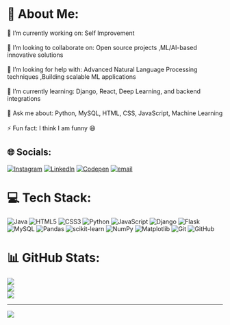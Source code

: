 # 💫 About Me:
🔭 I’m currently working on: Self Improvement <br><br>👯 I’m looking to collaborate on: Open source projects ,ML/AI-based innovative solutions<br><br>🤝 I’m looking for help with: Advanced Natural Language Processing techniques ,Building scalable ML applications<br><br>🌱 I’m currently learning: Django, React, Deep Learning, and backend integrations<br><br>💬 Ask me about: Python, MySQL, HTML, CSS, JavaScript, Machine Learning<br><br>⚡ Fun fact: I think I am funny 😄


## 🌐 Socials:
[![Instagram](https://img.shields.io/badge/Instagram-%23E4405F.svg?logo=Instagram&logoColor=white)](https://instagram.com/https://www.instagram.com/samarthpatil2909/) [![LinkedIn](https://img.shields.io/badge/LinkedIn-%230077B5.svg?logo=linkedin&logoColor=white)](https://linkedin.com/in/https://www.linkedin.com/in/om-suhas-patil2909/) [![Codepen](https://img.shields.io/badge/Codepen-000000?logo=codepen&logoColor=white)](https://codepen.io/https://codepen.io/ompatil2909) [![email](https://img.shields.io/badge/Email-D14836?logo=gmail&logoColor=white)](mailto:samarthpatil1229@gmail.com) 

# 💻 Tech Stack:
![Java](https://img.shields.io/badge/java-%23ED8B00.svg?style=for-the-badge&logo=openjdk&logoColor=white) ![HTML5](https://img.shields.io/badge/html5-%23E34F26.svg?style=for-the-badge&logo=html5&logoColor=white) ![CSS3](https://img.shields.io/badge/css3-%231572B6.svg?style=for-the-badge&logo=css3&logoColor=white) ![Python](https://img.shields.io/badge/python-3670A0?style=for-the-badge&logo=python&logoColor=ffdd54) ![JavaScript](https://img.shields.io/badge/javascript-%23323330.svg?style=for-the-badge&logo=javascript&logoColor=%23F7DF1E) ![Django](https://img.shields.io/badge/django-%23092E20.svg?style=for-the-badge&logo=django&logoColor=white) ![Flask](https://img.shields.io/badge/flask-%23000.svg?style=for-the-badge&logo=flask&logoColor=white) ![MySQL](https://img.shields.io/badge/mysql-4479A1.svg?style=for-the-badge&logo=mysql&logoColor=white) ![Pandas](https://img.shields.io/badge/pandas-%23150458.svg?style=for-the-badge&logo=pandas&logoColor=white) ![scikit-learn](https://img.shields.io/badge/scikit--learn-%23F7931E.svg?style=for-the-badge&logo=scikit-learn&logoColor=white) ![NumPy](https://img.shields.io/badge/numpy-%23013243.svg?style=for-the-badge&logo=numpy&logoColor=white) ![Matplotlib](https://img.shields.io/badge/Matplotlib-%23ffffff.svg?style=for-the-badge&logo=Matplotlib&logoColor=black) ![Git](https://img.shields.io/badge/git-%23F05033.svg?style=for-the-badge&logo=git&logoColor=white) ![GitHub](https://img.shields.io/badge/github-%23121011.svg?style=for-the-badge&logo=github&logoColor=white)
# 📊 GitHub Stats:
![](https://github-readme-stats.vercel.app/api?username=omspatil&theme=github_dark&hide_border=false&include_all_commits=true&count_private=false)<br/>
![](https://nirzak-streak-stats.vercel.app/?user=omspatil&theme=github_dark&hide_border=false)<br/>
![](https://github-readme-stats.vercel.app/api/top-langs/?username=omspatil&theme=github_dark&hide_border=false&include_all_commits=true&count_private=false&layout=compact)

---
[![](https://visitcount.itsvg.in/api?id=omspatil&icon=0&color=0)](https://visitcount.itsvg.in)

<!-- Proudly created with GPRM ( https://gprm.itsvg.in ) -->
